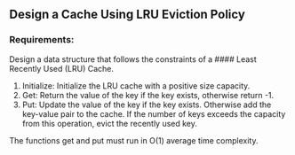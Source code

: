 ## Design a Cache Using LRU Eviction Policy

### Requirements:

Design a data structure that follows the constraints of a #### Least Recently Used (LRU) Cache.

1. Initialize: Initialize the LRU cache with a positive size capacity.
2. Get: Return the value of the key if the key exists, otherwise return -1.
3. Put: Update the value of the key if the key exists. Otherwise add the key-value pair to the cache. If the number of keys exceeds the capacity from this operation, evict the recently used key.

The functions get and put must run in O(1) average time complexity.
